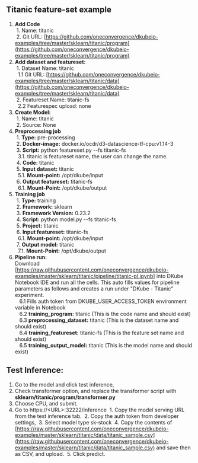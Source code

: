 ## **Titanic feature-set example**



1. **Add Code** \
&nbsp;1. Name: titanic \
&nbsp;2. Git URL: [https://github.com/oneconvergence/dkubeio-examples/tree/master/sklearn/titanic/program](https://github.com/oneconvergence/dkubeio-examples/tree/master/sklearn/titanic/program) 
2. **Add dataset and featureset:** \
&nbsp;1. Dataset Name: titanic \
&nbsp;&nbsp;1.1 Git URL: [https://github.com/oneconvergence/dkubeio-examples/tree/master/sklearn/titanic/data](https://github.com/oneconvergence/dkubeio-examples/tree/master/sklearn/titanic/data) \
&nbsp;2. Featureset Name: titanic-fs \
&nbsp;&nbsp;2.2 Featurespec upload: none 
3. **Create Model:** \
&nbsp;1. Name: titanic \
&nbsp;2. Source: None
4. **Preprocessing job** \
&nbsp;1. **Type:** pre-processing \
&nbsp;2. **Docker-image:** docker.io/ocdr/d3-datascience-tf-cpu:v1.14-3 \
&nbsp;3. **Script:** python featureset.py --fs titanic-fs \
&nbsp;&nbsp;3.1. titanic is featureset name, the user can change the name. \
&nbsp;4. **Code:** titanic \
&nbsp;5. **Input dataset:** titanic \
&nbsp;&nbsp;5.1. **Mount-point:** /opt/dkube/input \
&nbsp;6. **Output featureset:** titanic-fs \
&nbsp;&nbsp;6.1. **Mount-Point:** /opt/dkube/output 
5. **Training job** \
&nbsp;1. **Type:** training \
&nbsp;2. **Framework:** sklearn \
&nbsp;3. **Framework Version:** 0.23.2 \
&nbsp;4. **Script:** python model.py --fs titanic-fs \
&nbsp;5. **Project:** titanic \
&nbsp;6. **Input featureset:** titanic-fs \
&nbsp;&nbsp;6.1. **Mount-point:** /opt/dkube/input \
&nbsp;7. **Output model:** titanic \
&nbsp;&nbsp;7.1. **Mount-Point:** /opt/dkube/output
6. **Pipeline run:** \
Download [https://raw.githubusercontent.com/oneconvergence/dkubeio-examples/master/sklearn/titanic/pipeline/titanic-pl.ipynb] into DKube Notebook IDE and run all the cells. This auto fills values for pipeline parameters as follows and creates a run under "DKube - Titanic" experiment.\
&nbsp;&nbsp; 6.1 Fills auth token from DKUBE_USER_ACCESS_TOKEN environment variable in Notebook \
&nbsp;&nbsp; 6.2 **training_program:** titanic (This is the code name and should exist) \
&nbsp;&nbsp; 6.3 **preprocessing_dataset:** titanic (This is the dataset name and should exist) \
&nbsp;&nbsp; 6.4 **training_featureset:** titanic-fs  (This is the feature set name and should exist) \
&nbsp;&nbsp; 6.5 **training_output_model:** titanic (This is the model name and should exist)


## **Test Inference:**

1. Go to the model and click test inference,
2. Check transformer option, and replace the transformer script with **sklearn/titanic/program/transformer.py**
3. Choose CPU, and submit.
4. Go to https://&lt;URL>:32222/inference
&nbsp;1. Copy the model serving URL from the test inference tab.
&nbsp;2. Copy the auth token from developer settings, 
&nbsp;3. Select model type sk-stock
&nbsp;4. Copy the contents of [https://raw.githubusercontent.com/oneconvergence/dkubeio-examples/master/sklearn/titanic/data/titanic_sample.csv](https://raw.githubusercontent.com/oneconvergence/dkubeio-examples/master/sklearn/titanic/data/titanic_sample.csv) and save then as CSV, and upload.
&nbsp;5. Click predict.
